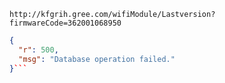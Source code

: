 `http://kfgrih.gree.com/wifiModule/Lastversion?firmwareCode=362001068950`

```json
{
  "r": 500,
  "msg": "Database operation failed."
}```